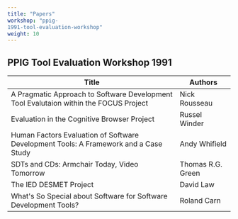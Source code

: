 ```yaml
---
title: "Papers"
workshop: "ppig-
1991-tool-evaluation-workshop"
weight: 10
---
```


## PPIG Tool Evaluation Workshop 1991

|Title|Authors|
|--- |--- |
|A Pragmatic Approach to Software Development Tool Evalutaion within the FOCUS Project|Nick  Rousseau|
|Evaluation in the Cognitive Browser Project|Russel  Winder|
|Human Factors Evaluation of Software Development Tools: A Framework and a Case Study|Andy  Whifield|
|SDTs and CDs: Armchair Today, Video Tomorrow|Thomas R.G. Green|
|The IED DESMET Project|David  Law|
|What's So Special about Software for Software Development Tools?|Roland  Carn|
